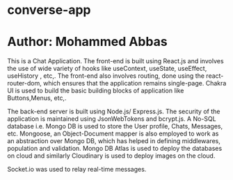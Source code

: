 # converse-app

# Author: Mohammed Abbas


This is a Chat Application. The front-end is built using React.js and involves the use of
wide variety of hooks like useContext, useState, useEffect, useHistory , etc,. The front-end 
also involves routing, done using the react-router-dom, which ensures that the application remains
single-page. Chakra UI is used to build the basic building blocks of application like Buttons,Menus, etc,.


The back-end server is built using Node.js/ Express.js. The security of the application is maintained 
using JsonWebTokens and bcrypt.js. A No-SQL database i.e. Mongo DB is used to store the User profile, Chats,
Messages, etc. Mongoose, an Object-Document mapper is also employed to work as an abstraction over Mongo DB,
which has helped in defining middlewares, population and validation. Mongo DB Atlas is used to deploy the 
databases on cloud and similarly Cloudinary is used to deploy images on the cloud.

Socket.io was used to relay real-time messages.
